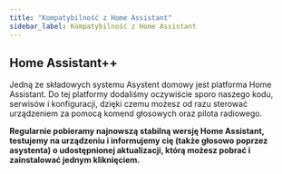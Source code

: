```yaml
---
title: "Kompatybilność z Home Assistant"
sidebar_label: Kompatybilność z Home Assistant
---
```


## Home Assistant++

Jedną ze składowych systemu Asystent domowy jest platforma Home Assistant.
Do tej platformy dodaliśmy oczywiście sporo naszego kodu, serwisów i konfiguracji, dzięki czemu możesz od razu sterować urządzeniem za pomocą komend głosowych oraz pilota radiowego.

**Regularnie pobieramy najnowszą stabilną wersję Home Assistant, testujemy na urządzeniu i informujemy cię (także głosowo poprzez asystenta) o udostępnionej aktualizacji, którą możesz pobrać i zainstalować jednym kliknięciem.**
